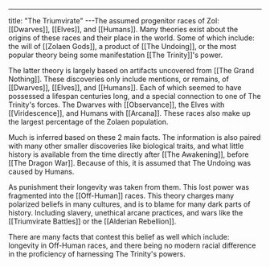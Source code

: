 ---
title: "The Triumvirate"
---The assumed progenitor races of Zol: [[Dwarves]], [[Elves]], and [[Humans]]. Many theories exist about the origins of these races and their place in the world. Some of which include: the will of [[Zolaen Gods]], a product of [[The Undoing]], or the most popular theory being some manifestation [[The Trinity]]'s power. 

The latter theory is largely based on artifacts uncovered from [[The Grand Nothing]]. These discoveries only include mentions, or remains, of [[Dwarves]], [[Elves]], and [[Humans]]. Each of which seemed to have possessed a lifespan centuries long, and a special connection to one of The Trinity's forces. The Dwarves with [[Observance]], the Elves with [[Viridescence]], and Humans with [[Arcana]]. These races also make up the largest percentage of the Zolaen population.

Much is inferred based on these 2 main facts. The information is also paired with many other smaller discoveries like biological traits, and what little history is available from the time directly after [[The Awakening]], before [[The Dragon War]]. Because of this, it is assumed that The Undoing was caused by Humans. 

As punishment their longevity was taken from them. This lost power was fragmented into the [[Off-Human]] races. This theory charges many polarized beliefs in many cultures, and is to blame for many dark parts of history. Including slavery, unethical arcane practices, and wars like the [[Triumvirate Battles]] or the [[Alderian Rebellion]].

There are many facts that contest this belief as well which include: longevity in Off-Human races, and there being no modern racial difference in the proficiency of harnessing The Trinity's powers.
